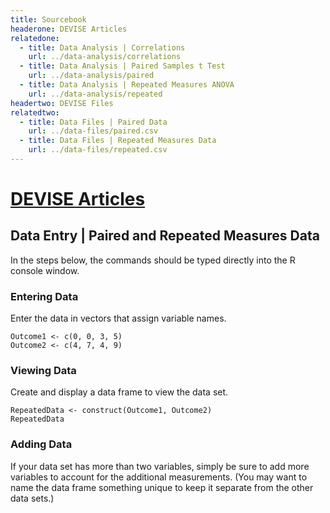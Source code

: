 ```yaml
---
title: Sourcebook
headerone: DEVISE Articles
relatedone:
  - title: Data Analysis | Correlations
    url: ../data-analysis/correlations
  - title: Data Analysis | Paired Samples t Test
    url: ../data-analysis/paired
  - title: Data Analysis | Repeated Measures ANOVA
    url: ../data-analysis/repeated
headertwo: DEVISE Files
relatedtwo:
  - title: Data Files | Paired Data
    url: ../data-files/paired.csv
  - title: Data Files | Repeated Measures Data
    url: ../data-files/repeated.csv
---
```


# [DEVISE Articles](../index.md)

## Data Entry | Paired and Repeated Measures Data

In the steps below, the commands should be typed directly into the R console window.

### Entering Data

Enter the data in vectors that assign variable names.

```{r}
Outcome1 <- c(0, 0, 3, 5)
Outcome2 <- c(4, 7, 4, 9)
```

### Viewing Data

Create and display a data frame to view the data set.

```{r}
RepeatedData <- construct(Outcome1, Outcome2)
RepeatedData
```

### Adding Data

If your data set has more than two variables, simply be sure to add more variables to account for the additional measurements. (You may want to name the data frame something unique to keep it separate from the other data sets.)
